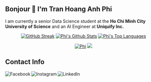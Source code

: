 ## Bonjour 👋 I'm Tran Hoang Anh Phi

I am currently a senior Data Science student at the **Ho Chi Minh City University of Science** and an AI Engineer at **Uniquify Inc.**


<div align="center">
  <a href="https://git.io/streak-stats"><img alt="GitHub Streak" src="https://streak-stats.demolab.com/?user=phitrann&theme=dark" /></a>
  <a href="https://github.com/phitrann/github-readme-stats"><img alt="Phi's Github Stats" src="https://github-readme-stats.vercel.app/api?username=phitrann&show_icons=true&count_private=true&theme=react&hide_border=true&bg_color=0D1117" /></a>
  <a href="https://github.com/phitrann/github-readme-stats"><img alt="Phi's Top Languages" src="https://github-readme-stats.vercel.app/api/top-langs/?username=phitrann&show_icons=true&locale=en&layout=compact&theme=react&hide_border=true&bg_color=0D1117" alt="anhphi-stats" /></a>
</div>



<p align="center">
  <a href="https://git.io/typing-svg"><img src="https://readme-typing-svg.demolab.com?font=Fira+Code&pause=1000&random=false&width=435&lines=Phi+Tran" alt="Phi" /></a>
  <a href="https://github.com/phitrann/readme-typing-svg"><img src="https://readme-typing-svg.demolab.com/?lines=GenAI/MLOps/LLM;AI%20Engineer%20with%201%20year%20of%20experience;Good%20things%20take%20time&font=Fira%20Code&center=true&width=500&height=45&color=f75c7e&vCenter=true&pause=1000&size=22" /></a>
</p>

## Contact Info
[<img align="left" alt="Facebook" src="https://img.shields.io/badge/Facebook%20-%231877F2.svg?&style=for-the-badge&logo=Facebook&logoColor=white"/>](https://www.facebook.com/foxxy.HCMUS/)
[<img align="left" alt="Instagram" src="https://img.shields.io/badge/Instagram%20-%23E4405F.svg?&style=for-the-badge&logo=Instagram&logoColor=white"/>](https://www.instagram.com/foxxy_hm/)
[<img align="left" alt="LinkedIn" src="https://img.shields.io/badge/linkedin%20-%230077B5.svg?&style=for-the-badge&logo=linkedin&logoColor=white"/>](https://www.linkedin.com/in/phitrann)

